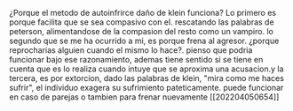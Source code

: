 ¿Porque el metodo de autoinfrirce daño de klein funciona?
 Lo primero es porque facilita que se sea compasivo con el. rescatando las palabras de peterson, alimentandose de la compasion del resto como un vampiro. lo segundo que se me ha ocurrido a mi, es porque frena al agresor. ¿porque reprocharias alguien cuando el mismo lo hace?. pienso que podria funcionar bajo ese razonamiento, ademas tiene sentido si se tiene en cuenta que es lo realiza cuando intuye que se aproxima una acusacion.y la tercera, es por extorcion, dado las palabras de klein, "mira como me haces sufrir", el individuo exagera su sufrimiento pateticamente. puede funcionar en caso de parejas o tambien para frenar nuevamente
 [[202204050654]]